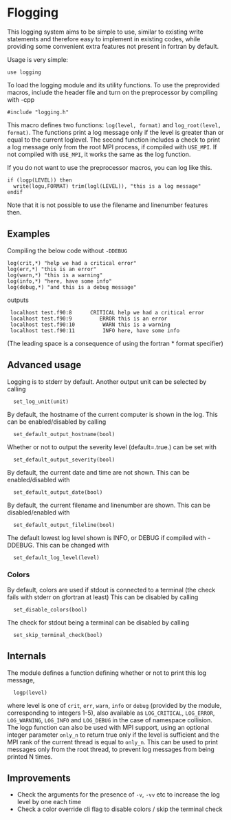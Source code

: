 # Flogging
This logging system aims to be simple to use, similar to existing write statements and therefore easy to implement in existing codes,
while providing some convenient extra features not present in fortran by default.

Usage is very simple:
```
use logging
```

To load the logging module and its utility functions.
To use the preprovided macros, include the header file and turn on the preprocessor by compiling with -cpp
``` 
#include "logging.h"
```
This macro defines two functions: `log(level, format)` and `log_root(level, format)`.
The functions print a log message only if the level is greater than or equal to the current loglevel.
The second function includes a check to print a log message only from the root MPI process, if compiled
with `USE_MPI`. If not compiled with `USE_MPI`, it works the same as the log function.

If you do not want to use the preprocessor macros, you can log like this.
```
if (logp(LEVEL)) then
  write(logu,FORMAT) trim(logl(LEVEL)), "this is a log message"
endif
```
Note that it is not possible to use the filename and linenumber features then.

## Examples
Compiling the below code without `-DDEBUG`
```
log(crit,*) "help we had a critical error"
log(err,*) "this is an error"
log(warn,*) "this is a warning"
log(info,*) "here, have some info"
log(debug,*) "and this is a debug message"
```
outputs
```
 localhost test.f90:8      CRITICAL help we had a critical error
 localhost test.f90:9         ERROR this is an error
 localhost test.f90:10         WARN this is a warning
 localhost test.f90:11         INFO here, have some info
```
(The leading space is a consequence of using the fortran * format specifier)


## Advanced usage
Logging is to stderr by default. Another output unit can be selected by calling
```
  set_log_unit(unit)
```

By default, the hostname of the current computer is shown in the log. This can be
enabled/disabled by calling
```
  set_default_output_hostname(bool)
```
Whether or not to output the severity level (default=.true.) can be set with
```
  set_default_output_severity(bool)
```
By default, the current date and time are not shown. This can be enabled/disabled with
```
  set_default_output_date(bool)
```
By default, the current filename and linenumber are shown. This can be disabled/enabled with
```
  set_default_output_fileline(bool)
```
The default lowest log level shown is INFO, or DEBUG if compiled with -DDEBUG. This can be
changed with
```
  set_default_log_level(level)
```
### Colors
By default, colors are used if stdout is connected to a terminal (the check fails with stderr on gfortran at least)
This can be disabled by calling
```
  set_disable_colors(bool)
```
The check for stdout being a terminal can be disabled by calling
```
  set_skip_terminal_check(bool)
```

## Internals
The module defines a function defining whether or not to print this log message,
```
  logp(level)
```
where level is one of `crit`, `err`, `warn`, `info` or `debug` (provided by the module, corresponding to integers 1-5),
also available as `LOG_CRITICAL`, `LOG_ERROR`, `LOG_WARNING`, `LOG_INFO` and `LOG_DEBUG` in the case of namespace collision.
The logp function can also be used with MPI support, using an optional integer parameter `only_n` to return true
only if the level is sufficient and the MPI rank of the current thread is equal to `only_n`.
This can be used to print messages only from the root thread, to prevent log messages from being printed N times.


## Improvements
- Check the arguments for the presence of `-v`, `-vv` etc to increase the log level by one each time
- Check a color override cli flag to disable colors / skip the terminal check
